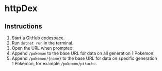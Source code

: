 <!-- httpDex - Pokedex using C# backend, SQLite, and GitHub Codespaces. -->
<!-- Copyright (C) 2025-- Soumendra Ganguly -->

<!-- This program is free software: you can redistribute it and/or modify -->
<!-- it under the terms of the GNU General Public License as published by -->
<!-- the Free Software Foundation, either version 3 of the License, or -->
<!-- (at your option) any later version. -->

<!-- This program is distributed in the hope that it will be useful, -->
<!-- but WITHOUT ANY WARRANTY; without even the implied warranty of -->
<!-- MERCHANTABILITY or FITNESS FOR A PARTICULAR PURPOSE.  See the -->
<!-- GNU General Public License for more details. -->

<!-- You should have received a copy of the GNU General Public License -->
<!-- along with this program.  If not, see <https://www.gnu.org/licenses/>. -->

# httpDex

## Instructions

1. Start a GitHub codespace.
2. Run `dotnet run` in the terminal.
3. Open the URL when prompted.
4. Append `/pokemon` to the base URL for data on all generation 1 Pokemon.
5. Append `/pokemon/{name}` to the base URL for data on specific generation 1 Pokemon, for example `/pokemon/pikachu`.
